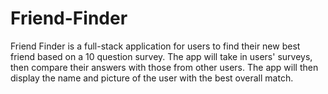# Friend-Finder
Friend Finder is a full-stack application for users to find their new best friend based on a 10 question survey. The app will take in users' surveys, then compare their answers with those from other users. The app will then display the name and picture of the user with the best overall match.
